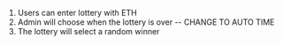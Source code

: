 1. Users can enter lottery with ETH
2. Admin will choose when the lottery is over -- CHANGE TO AUTO TIME
3. The lottery will select a random winner